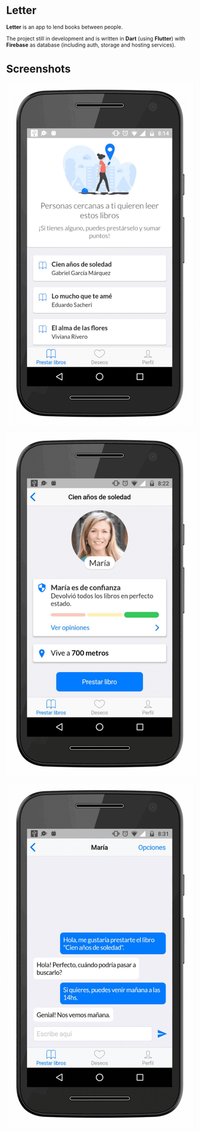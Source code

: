 # Letter

**Letter** is an app to lend books between people. 

The project still in development and is written in **Dart** (using **Flutter**) with **Firebase** as database (including auth, storage and hosting services).

# Screenshots

![Screenshot 1](https://github.com/agustinwalter/letter/blob/master/screenshots/screenshot-1.png?raw=true)

![Screenshot 2](https://github.com/agustinwalter/letter/blob/master/screenshots/screenshot-2.png?raw=true)

![Screenshot 3](https://github.com/agustinwalter/letter/blob/master/screenshots/screenshot-3.png?raw=true)
